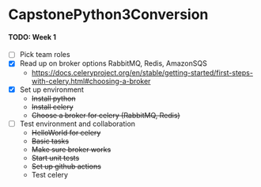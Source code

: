 # CapstonePython3Conversion

#### TODO: Week 1 ####

- [ ] Pick team roles
- [x] Read up on broker options RabbitMQ, Redis, AmazonSQS
  * https://docs.celeryproject.org/en/stable/getting-started/first-steps-with-celery.html#choosing-a-broker  
- [x] Set up environment
  * ~~Install python~~
  * ~~Install celery~~
  * ~~Choose a broker for celery (RabbitMQ, Redis)~~
- [ ] Test environment and collaboration
  * ~~HelloWorld for celery~~
  * ~~Basic tasks~~
  * ~~Make sure broker works~~
  * ~~Start unit tests~~
  * ~~Set up github actions~~
  * Test celery

